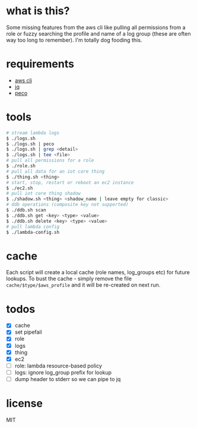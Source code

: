# what is this?
Some missing features from the aws cli like pulling all permissions from a role or fuzzy searching the profile and name of a log group (these are often way too long to remember). I'm totally dog fooding this.

# requirements
- [aws cli](https://github.com/aws/aws-cli/tree/v2)
- [jq](https://stedolan.github.io/jq/download/)
- [peco](https://github.com/peco/peco)

# tools
````bash
# stream lambda logs
$ ./logs.sh
$ ./logs.sh | peco
$ ./logs.sh | grep <detail>
$ ./logs.sh | tee <file>
# pull all permissions for a role
$ ./role.sh
# pull all data for an iot core thing
$ ./thing.sh <thing>
# start, stop, restart or reboot an ec2 instance
$ ./ec2.sh
# pull iot core thing shadow
$ ./shadow.sh <thing> <shadow_name | leave empty for classic>
# ddb operations (composite key not supported)
$ ./ddb.sh scan
$ ./ddb.sh get <key> <type> <value>
$ ./ddb.sh delete <key> <type> <value>
# pull lambda config
$ ./lambda-config.sh
````

# cache
Each script will create a local cache (role names, log_groups etc) for future lookups. To bust the cache - simply remove the file `cache/$type/$aws_profile` and it will be re-created on next run.

# todos
- [x] cache
- [x] set pipefail
- [x] role
- [x] logs
- [x] thing
- [x] ec2
- [ ] role: lambda resource-based policy
- [ ] logs: ignore log_group prefix for lookup
- [ ] dump header to stderr so we can pipe to jq

# license
MIT
